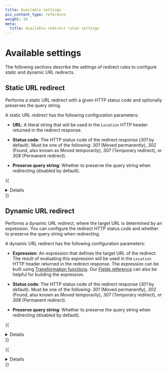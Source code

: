 ```yaml
---
title: Available settings
pcx_content_type: reference
weight: 10
meta:
  title: Available redirect rules settings
---
```


# Available settings

The following sections describe the settings of redirect rules to configure static and dynamic URL redirects.

## Static URL redirect

Performs a static URL redirect with a given HTTP status code and optionally preserves the query string.

A static URL redirect has the following configuration parameters:

* **URL**: A literal string that will be used in the `Location` HTTP header returned in the redirect response.

* **Status code**: The HTTP status code of the redirect response (_301_ by default). Must be one of the following: _301_ (Moved permanently), _302_ (Found, also known as Moved temporarily), _307_ (Temporary redirect), or _308_ (Permanent redirect).

* **Preserve query string**: Whether to preserve the query string when redirecting (disabled by default).

{{<details header="API information">}}

The full syntax of the `"action_parameters"` field for a redirect rule performing a static URL redirect is the following:

```json
 "action_parameters": {
  "from_value": {
    "target_url": {
      "value": "<STATIC_URL_VALUE>"
    },
    "status_code": <STATUS_CODE>,
    "preserve_query_string": <BOOLEAN_VALUE>
  }
}
```

The only required parameter is `<STATIC_URL_VALUE>`.

{{<render file="url-forwarding/_optional-parameters.md">}}

{{</details>}}

## Dynamic URL redirect

Performs a dynamic URL redirect, where the target URL is determined by an expression. You can configure the redirect HTTP status code and whether to preserve the query string when redirecting.

A dynamic URL redirect has the following configuration parameters:

* **Expression**: An expression that defines the target URL of the redirect. The result of evaluating this expression will be used in the `Location` HTTP header returned in the redirect response.  The expression can be built using [Transformation functions](https://developers.cloudflare.com/ruleset-engine/rules-language/functions/#transformation-functions).  Our [Fields reference](https://developers.cloudflare.com/ruleset-engine/rules-language/fields/#standard-fields) can also be helpful for building the expression.

* **Status code**: The HTTP status code of the redirect response (_301_ by default). Must be one of the following: _301_ (Moved permanently), _302_ (Found, also known as Moved temporarily), _307_ (Temporary redirect), or _308_ (Permanent redirect).

* **Preserve query string**: Whether to preserve the query string when redirecting (disabled by default).

{{<details header="API information">}}

The full syntax of the `"action_parameters"` field for a redirect rule performing a dynamic URL redirect is the following:

```json
"action_parameters": {
  "from_value": {
    "target_url": {
      "expression": "<DYNAMIC_URL_EXPRESSION>"
    },
    "status_code": <STATUS_CODE>,
    "preserve_query_string": <BOOLEAN_VALUE>
  }
}
```

The only required parameter is `<DYNAMIC_URL_EXPRESSION>`.

{{<render file="url-forwarding/_optional-parameters.md">}}

{{</details>}}

{{<details header="Example Expressions">}}

Change example.org to to foo.com: `regex_replace(http.request.full_uri, "example.org", "foo.com")`
 * https://example.org/ to https://foo.com/
 * https://example.org/something/index.html to https://foo.com/something/index.html

{{</details>}}

